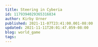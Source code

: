 ```yaml
---
title: Steering in Cyberia
id: 1179394029365316834
author: Kirby Urner
published: 2021-11-07T23:41:00.001-08:00
updated: 2021-11-11T20:01:47.059-08:00
blog: world_game
tags: 
---
```


